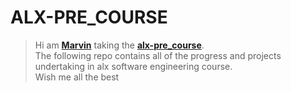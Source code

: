 # ALX-PRE_COURSE

> Hi am <b><a href="https://github.com/bugemarvin">Marvin</a></b> taking the <b><a href="https://github.com/bugemarvin/alx-pre_course">alx-pre_course</a></b>.<br>
> The following repo contains all of the progress and projects undertaking in alx software engineering course.<br>
> Wish me all the best
